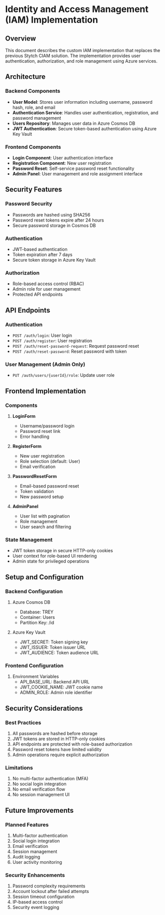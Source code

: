 # Identity and Access Management (IAM) Implementation

## Overview
This document describes the custom IAM implementation that replaces the previous Stytch CIAM solution. The implementation provides user authentication, authorization, and role management using Azure services.

## Architecture

### Backend Components
- **User Model**: Stores user information including username, password hash, role, and email
- **Authentication Service**: Handles user authentication, registration, and password management
- **Users Repository**: Manages user data in Azure Cosmos DB
- **JWT Authentication**: Secure token-based authentication using Azure Key Vault

### Frontend Components
- **Login Component**: User authentication interface
- **Registration Component**: New user registration
- **Password Reset**: Self-service password reset functionality
- **Admin Panel**: User management and role assignment interface

## Security Features

### Password Security
- Passwords are hashed using SHA256
- Password reset tokens expire after 24 hours
- Secure password storage in Cosmos DB

### Authentication
- JWT-based authentication
- Token expiration after 7 days
- Secure token storage in Azure Key Vault

### Authorization
- Role-based access control (RBAC)
- Admin role for user management
- Protected API endpoints

## API Endpoints

### Authentication
- `POST /auth/login`: User login
- `POST /auth/register`: User registration
- `POST /auth/reset-password-request`: Request password reset
- `POST /auth/reset-password`: Reset password with token

### User Management (Admin Only)
- `PUT /auth/users/{userId}/role`: Update user role

## Frontend Implementation

### Components
1. **LoginForm**
   - Username/password login
   - Password reset link
   - Error handling

2. **RegisterForm**
   - New user registration
   - Role selection (default: User)
   - Email verification

3. **PasswordResetForm**
   - Email-based password reset
   - Token validation
   - New password setup

4. **AdminPanel**
   - User list with pagination
   - Role management
   - User search and filtering

### State Management
- JWT token storage in secure HTTP-only cookies
- User context for role-based UI rendering
- Admin state for privileged operations

## Setup and Configuration

### Backend Configuration
1. Azure Cosmos DB
   - Database: TREY
   - Container: Users
   - Partition Key: /id

2. Azure Key Vault
   - JWT_SECRET: Token signing key
   - JWT_ISSUER: Token issuer URL
   - JWT_AUDIENCE: Token audience URL

### Frontend Configuration
1. Environment Variables
   - API_BASE_URL: Backend API URL
   - JWT_COOKIE_NAME: JWT cookie name
   - ADMIN_ROLE: Admin role identifier

## Security Considerations

### Best Practices
1. All passwords are hashed before storage
2. JWT tokens are stored in HTTP-only cookies
3. API endpoints are protected with role-based authorization
4. Password reset tokens have limited validity
5. Admin operations require explicit authorization

### Limitations
1. No multi-factor authentication (MFA)
2. No social login integration
3. No email verification flow
4. No session management UI

## Future Improvements

### Planned Features
1. Multi-factor authentication
2. Social login integration
3. Email verification
4. Session management
5. Audit logging
6. User activity monitoring

### Security Enhancements
1. Password complexity requirements
2. Account lockout after failed attempts
3. Session timeout configuration
4. IP-based access control
5. Security event logging 